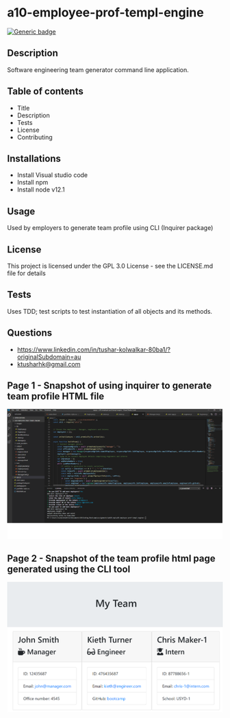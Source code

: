 # a10-employee-prof-templ-engine
  [![Generic badge](https://img.shields.io/badge/GoodReadme-Generator-green.svg)](https://github.com/tushark-bootcamp/a10-employee-prof-templ-engine)
  
  ## Description
  Software engineering team generator command line application.

  
  ## Table of contents
  * Title
  * Description
  * Tests
  * License
  * Contributing

  ## Installations
  * Install Visual studio code
  * Install npm
  * Install node v12.1

  ## Usage
  Used by employers to generate team profile using CLI (Inquirer package)

  ## License
  This project is licensed under the GPL 3.0 License - see the LICENSE.md file for details

  ## Tests
  Uses TDD; test scripts to test instantiation of all objects and its methods.

  ## Questions
  * https://www.linkedin.com/in/tushar-kolwalkar-80ba1/?originalSubdomain=au
  * ktusharhk@gmail.com
  
  ## Page 1 - Snapshot of using inquirer to generate team profile HTML file
![image](https://github.com/tushark-bootcamp/a10-employee-prof-templ-engine/blob/master/employee-profiles.png)

  ## Page 2 - Snapshot of the team profile html page generated using the CLI tool
![image](https://github.com/tushark-bootcamp/a10-employee-prof-templ-engine/blob/master/employee-profiles-2.png)
